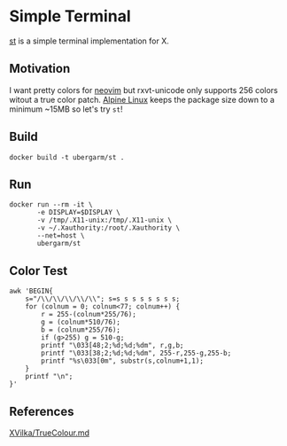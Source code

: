 Simple Terminal
===

[st](st.suckless.org) is a simple terminal implementation for X.

## Motivation

I want pretty colors for [neovim](https://github.com/neovim/neovim) but rxvt-unicode only supports 256 colors witout a true color patch. [Alpine Linux](http://www.alpinelinux.org/) keeps the package size down to a minimum ~15MB so let's try `st`!

## Build

    docker build -t ubergarm/st .

## Run

    docker run --rm -it \
           -e DISPLAY=$DISPLAY \
           -v /tmp/.X11-unix:/tmp/.X11-unix \
           -v ~/.Xauthority:/root/.Xauthority \
           --net=host \
           ubergarm/st

## Color Test

    awk 'BEGIN{
        s="/\\/\\/\\/\\/\\"; s=s s s s s s s s;
        for (colnum = 0; colnum<77; colnum++) {
            r = 255-(colnum*255/76);
            g = (colnum*510/76);
            b = (colnum*255/76);
            if (g>255) g = 510-g;
            printf "\033[48;2;%d;%d;%dm", r,g,b;
            printf "\033[38;2;%d;%d;%dm", 255-r,255-g,255-b;
            printf "%s\033[0m", substr(s,colnum+1,1);
        }
        printf "\n";
    }'

## References

[XVilka/TrueColour.md](https://gist.github.com/XVilka/8346728)
